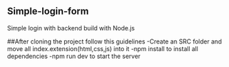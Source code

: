## Simple-login-form
Simple login with backend build with Node.js


##After cloning the project follow this guidelines 
-Create an SRC folder and move all index.extension(html,css,js) into it
-npm install to install all dependencies
-npm run dev to start the server
